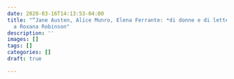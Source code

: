 ```yaml
---
date: 2020-03-16T14:13:53-04:00
title: "“Jane Austen, Alice Munro, Elena Ferrante: *di donne e di letteratura*: intervista
  a Roxana Robinson"
description: ''
images: []
tags: []
categories: []
draft: true

---
```

